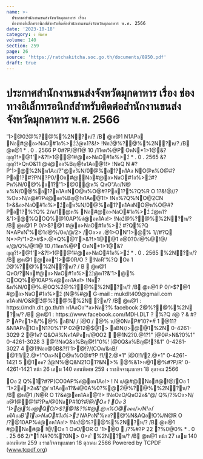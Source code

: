```yaml
---
name: >-
  ประกาศสำนักงานขนส่งจังหวัดมุกดาหาร เรื่อง
  ช่องทางอิเล็กทรอนิกส์สำหรับติดต่อสำนักงานขนส่งจังหวัดมุกดาหาร พ.ศ. 2566
date: '2023-10-18'
category: ง พิเศษ
volume: 140
section: 259
page: 26
source: 'https://ratchakitcha.soc.go.th/documents/8950.pdf'
draft: true
---
```


# ประกาศสำนักงานขนส่งจังหวัดมุกดาหาร เรื่อง ช่องทางอิเล็กทรอนิกส์สำหรับติดต่อสำนักงานขนส่งจังหวัดมุกดาหาร พ.ศ. 2566

'1>@02ํ@%?@%%2N?ห/? /B @ห@1 N1APอ Nอ#@อ>NลO#1อ%>2์2ํ@ห1?&!> !Nอ2ํ@%?@%%2N?ห/? /B @ห@1 * . 0 . 2566 P 0#?P/@!1@ 10 /11คห%@P OหN*1>1@&?ญญ?!>@1'>&?!>1@@1#@อ>NลO#1อ%>2์ * . 0 . 2565 &?ญญ?!>QหO&11 @คํ@ออ%Bญ@!ห1Aอ@1!> !NอQ N #?P'1>@%2Nห1Aอ/?"@ห%N/0@%อ1?ห1Aอ NO@ห%O@#?Pอ1?#?PN?P0/Oอ#@Nอ#@อ>NลO#1อ%>2์#?Pห%N/0@%อ1?'1>@0ํ@ห% QหO"Aอ/N@ ห%N/0@%อ1?ห1AอNO@ห%O@#?Pอ1?%?Q%R O 1?&!@//?%Oล>N/ล@#?Pคํ@ออ%Bญ@!ห1Aอ@1!> !Nอ%?Q%NO@2CN 1>&&อ>NลO#1อ%>2์อห%N/0@%อ1?ห1AอNO@ห%O@#?Pอ1?%?Q% 2/ค/1ํ@ห% Nอ#@อ>NลO#1อ%>2์ 2ํ@ห1?&'1>@%QOQ%@10AP%คํ@อห1Aอ!> !Nอ2ํ@%?@%%2N?ห/? /B @ห@1 P 0/>$?@1 #@อ>NลO#1อ%>2์ #?Q%?Q N*APอN'็%@1อํ@%/0ค/@/2> /Oล>ล .@1>ON'1>@% 1//#?Q N*>P/'1>2>#$>.@*Q%@1'>&?!>1@@1 อ@0?0อํ@%@!@/ค/@/Q%/@!1@ 10 /11คห%@P OหN*1>1@&?ญญ?!>@1'>&?!>1@@1#@อ>NลO#1อ%>2์ * . 0 . 2565 %2N?ห/? /B @ห@1 @ออ'1>@0R/O ? !NอR'%?Q Oอ 1 2ํ@%?@%%2N?ห/? / B  @ห@1 QหO/?Nอ#@อ>NลO#1อ%>2์2ํ@ห1?&'1>@% QOQ%@10AP%คํ@อห1Aอ!> !Nอ?&ห%N/0@%.@0Q%2ํ@%?@%%2N?ห/? /B @ห@1 P 0/>$?@1 #@อ>NลO#1อ%>2์ (N@%#@ G-mail : mukdlt409@gmail.com ห1AอN/O&R!์2ํ@%?@%%2N ?ห/? /B @ห@1 : https://mdh.dlt.go.th/th ห1AอOอ'*ล>Nค?% facebook 2ํ@%?@%%2N ?ห/? /B @ห@1 : https://www.facebook.com/MDH.DLT ? %?Q ลํ@ ? & #?P APอ1>&/%@% ลBN/ / )่@0 / @% ห/@0NลP#10?*#์ 1 @11?&N1APอ1OอN1?0%1"P 02@12@$@1> ลBN//>@@1%2N 0-4261-3029 2 @1ค? Q&O#%Nค1APอห/@0O2  @1N2?0.@1?1" )่@0#>N&?0%1" 0-4261-3028 3 @1!NอQ&อ%Bญ@!1"0%!์ )่@0Q&อ%Bญ@!?&1" 0-4261-3027 4 @1!Nออ@0B&?!1'1>ํ@!?/(COค/&คB/ @1!1/2.@*1"Oล>NO@ห%O@#?P !1/2.@*1" )่@0!1/2.@*1" 0-4261-1421 5 @1อค? 2ํ@N%@Q&N21O1?&N>% @%&1>ห@1@%#?P/R' 0-4261-1421 หน้า 26 เลม 140 ตอนพิเศษ 259 ง ราชกิจจานุเบกษา 18 ตุลาคม 2566

Oอ 2 Q%1?#?P(CO0AP%คํ@อห1Aอ!> ! N อ/@#@Nอ#@!@/Oอ 1 '1>2ค์>2อ&"@/ ห1Aออ1?&คํ@0A%0?%@2ํ@%?@%%2N?ห/? /B @ห@1 /N@R O 1?&คํ@อห1Aอ@1!> !NอOลO/QหO2อ&"@/ Q%/?%Oล>N/ล@1@@1#?Pห/@0NลP#10?*#์!@/Oอ 1 Oอ 3 '1>@%อ@QO/>$?@1&?%#@.@*ห%O@อคอ/*>/N!อ1์ ห1AออB'1์อ>NลO#1อ%>2์ N*APอN'็%หล?@%N&AQอ!O%/N@R O /?@10AP%คํ@อห1Aอ!> !Nอ2ํ@%?@%%2N?ห/? /B @ห@1 #@Nอ#@ !@/Oอ 1 OลO/OR O '1>@0  /?%#?P 22 ?%0@0% * . 0 . 25 66 2/*1์ N#?0%?0N> 0>ล'์ %2N?ห/? /B @ห@1 หน้า 27 เลม 140 ตอนพิเศษ 259 ง ราชกิจจานุเบกษา 18 ตุลาคม 2566 Powered by TCPDF (www.tcpdf.org)
